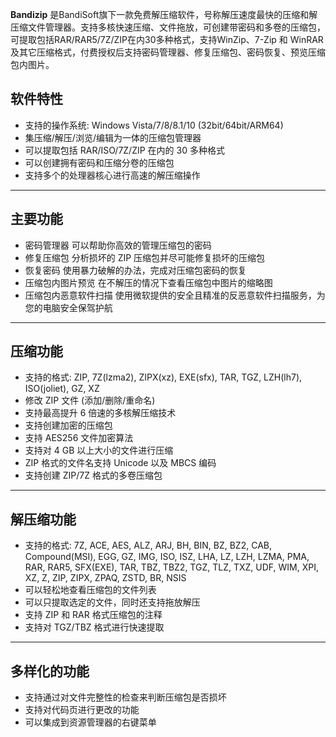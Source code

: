 **Bandizip** 是BandiSoft旗下一款免费解压缩软件，号称解压速度最快的压缩和解压缩文件管理器。支持多核快速压缩、文件拖放，可创建带密码和多卷的压缩包，可提取包括RAR/RAR5/7Z/ZIP在内30多种格式，支持WinZip、7-Zip 和 WinRAR 及其它压缩格式，付费授权后支持密码管理器、修复压缩包、密码恢复、预览压缩包内图片。

## 软件特性

- 支持的操作系统: Windows Vista/7/8/8.1/10 (32bit/64bit/ARM64)
- 集压缩/解压/浏览/编辑为一体的压缩包管理器
- 可以提取包括 RAR/ISO/7Z/ZIP 在内的 30 多种格式
- 可以创建拥有密码和压缩分卷的压缩包
- 支持多个的处理器核心进行高速的解压缩操作

------

## 主要功能

- 密码管理器
  可以帮助你高效的管理压缩包的密码
- 修复压缩包
  分析损坏的 ZIP 压缩包并尽可能修复损坏的压缩包
- 恢复密码
  使用暴力破解的办法，完成对压缩包密码的恢复
- 压缩包内图片预览
  在不解压的情况下查看压缩包中图片的缩略图
- 压缩包内恶意软件扫描
  使用微软提供的安全且精准的反恶意软件扫描服务，为您的电脑安全保驾护航

------

## 压缩功能

- 支持的格式: ZIP, 7Z(lzma2), ZIPX(xz), EXE(sfx), TAR, TGZ, LZH(lh7), ISO(joliet), GZ, XZ
- 修改 ZIP 文件 (添加/删除/重命名)
- 支持最高提升 6 倍速的多核解压缩技术
- 支持创建加密的压缩包
- 支持 AES256 文件加密算法
- 支持对 4 GB 以上大小的文件进行压缩
- ZIP 格式的文件名支持 Unicode 以及 MBCS 编码
- 支持创建 ZIP/7Z 格式的多卷压缩包

------

## 解压缩功能

- 支持的格式: 7Z, ACE, AES, ALZ, ARJ, BH, BIN, BZ, BZ2, CAB, Compound(MSI), EGG, GZ, IMG, ISO, ISZ, LHA, LZ, LZH, LZMA, PMA, RAR, RAR5, SFX(EXE), TAR, TBZ, TBZ2, TGZ, TLZ, TXZ, UDF, WIM, XPI, XZ, Z, ZIP, ZIPX, ZPAQ, ZSTD, BR, NSIS
- 可以轻松地查看压缩包的文件列表
- 可以只提取选定的文件，同时还支持拖放解压
- 支持 ZIP 和 RAR 格式压缩包的注释
- 支持对 TGZ/TBZ 格式进行快速提取

------

## 多样化的功能

- 支持通过对文件完整性的检查来判断压缩包是否损坏
- 支持对代码页进行更改的功能
- 可以集成到资源管理器的右键菜单